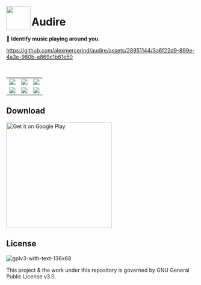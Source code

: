 
<img align="left" src="https://github.com/alexmercerind/audire/assets/28951144/d78cf14e-c6cc-411c-9c80-0294c6abc83a" width="64" height="64"></img>

<h1 align="left">Audire</h1>

**🎵 Identify music playing around you.**

https://github.com/alexmercerind/audire/assets/28951144/3a6f22d9-899e-4a3e-980b-a869c1b61e50

<br>

<table>
  <tr>
    <td><img src="https://github.com/alexmercerind/audire/assets/28951144/7f960ef3-5228-4fe8-a6d7-f0f3efec067c"></td>
    <td><img src="https://github.com/alexmercerind/audire/assets/28951144/050994eb-11d3-4e1d-bb4b-53eea33855e9"></td>
    <td><img src="https://github.com/alexmercerind/audire/assets/28951144/4f9574e1-937f-4714-9cef-08ce69e0ff9e"></td>
  </tr>
  <tr>
    <td><img src="https://github.com/alexmercerind/audire/assets/28951144/a05ade17-5c3f-4bcf-85a9-411f8c2ea725"></td>
    <td><img src="https://github.com/alexmercerind/audire/assets/28951144/e241a9db-ae5a-4f1e-be1d-c3cf9640c57e"></td>
    <td><img src="https://github.com/alexmercerind/audire/assets/28951144/97a4b977-4028-49e1-81b1-eb386651ae85"></td>
  </tr>
</table>

## Download

<a href='https://play.google.com/store/apps/details?id=com.alexmercerind.audire'><img width='280px' alt='Get it on Google Play' src='https://play.google.com/intl/en_us/badges/static/images/badges/en_badge_web_generic.png'/></a>

## License

![gplv3-with-text-136x68](https://github.com/alexmercerind/audire/assets/28951144/5546336a-fec9-431e-92af-a4619863d818)

This project & the work under this repository is governed by GNU General Public License v3.0.
